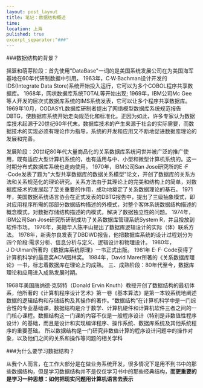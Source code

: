```yaml
---
layout: post_layout
title: 笔记：数据结构概述
time: 
location: 上海
pulished: true
excerpt_separator:"###"
---
```

###数据结构的背景？

摇篮和萌芽阶段：首先使用"DataBase"一词的是美国系统发展公司在为美国海军基地在60年代研制数据中引用。
1963年，C·W·Bachman设计开发的IDS(Integrate Data Store)系统开始投入运行，它可以为多个COBOL程序共享数据库。
1968年，网状数据库系统TOTAL等开始出现;
1969年，IBM公司Mc Gee等人开发的层次式数据库系统的IMS系统发表，它可以让多个程序共享数据库。
1969年10月，CODASYL数据库研制者提出了网络模型数据库系统规范报告DBTG，使数据库系统开始走向规范化和标准化。正因为如此，许多专家认为数据库技术起源于20世纪60年代末。数据库技术的产生来源于社会的实际需要，而数据技术的实现必须有理论作为指导，系统的开发和应用又不断地促进数据库理论的发展和完善。

发展阶段：20世纪80年代大量商品化的关系数据库系统问世并被广泛的推广使用，既有适应大型计算机系统的，也有适用与中、小型和微型计算机系统的。这一时期分布式数据库系统也走向使用。
1970年，IBM公司San Jose研究所的E ·F ·Code发表了题为"大型共享数据库的数据关系模型"论文，开创了数据库的关系方法和关系规范化的理论研究。关系方法由于其理论上的完美和结构上的简单，对数据库技术的发展起了至关重要的作用，成功地奠定了关系数据理论的基石。
1971年，美国数据系统语言协会在正式发表的DBTG报告中，提出了三级抽象模式，即对应用程序所需的那部分数据结构描述的外模式，对整个客体系统数据结构描述的概念模式，对数据存储结构描述的内模式，解决了数据独立性的问题。
1974年，IBM公司San Jose研究所研制成功了关系数据库管理系统System R，并且投放到软件市场。
1976年，美籍华人陈平山提出了数据库逻辑设计的实际（体）联系方法。
1978年，新奥尔良发表了DBDWD报告，他把数据库系统的设计过程划分为四个阶段:需求分析、信息分析与定义、逻辑设计和物理设计。
1980年，J·D·Ulman所著的《数据库系统原理》一书正式出版。
1981年 E· F· Code获得了计算机科学的最高奖ACM图林奖。
1984年，David Marer所著的《关系数据库理论》一书，标志着数据库在理论上的成熟。
三、成熟阶段：80年代至今，数据库理论和应用进入成熟发展时期。

1968年美国唐纳德·克努特（Donald Ervin Knuth）教授开创了数据结构的最初体系，他所著的《计算机程序设计艺术》第一卷《基本算法》是第一本较系统地阐述数据的逻辑结构和存储结构及其操作的著作。“数据结构”在计算机科学中是一门综合性的专业基础课，数据结构是介于数学、计算机硬件和计算机软件三者之间的一门核心课程。数据结构这一门课的内容不仅是一般程序设计（特别是非数值性程序设计）的基础，而且是设计和实现编译程序、操作系统、数据库系统及其他系统程序的重要基础。
所以数据结构是一门研究非数值计算的程序设计问题中的操作对象，以及他们之间的关系和操作等问题的相关学科

###为什么要学习数据结构？

从我个人而言，在工作大部分是在做业务系统开发，很多情况下是用不到书中的那些数据结构，但是学习数据结构并不是仅仅学习书中的那些经典结构，**而更重要的是学习一种思想：如何把现实问题用计算机语言去表示**
